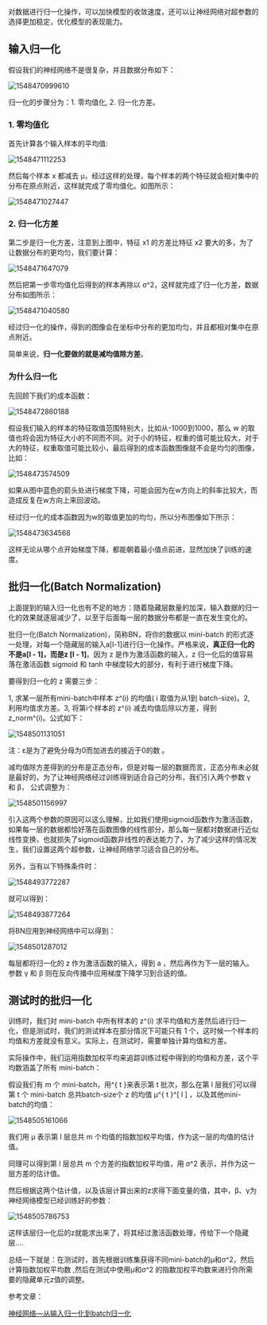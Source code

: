 对数据进行归一化操作，可以加快模型的收敛速度，还可以让神经网络对超参数的选择更加稳定，优化模型的表现能力。

## 输入归一化

假设我们的神经网络不是很复杂，并且数据分布如下：

![1548470999610](assets/1548470999610.png)

归一化的步骤分为：1. 零均值化, 2. 归一化方差。

### 1. 零均值化

首先计算各个输入样本的平均值:

![1548471112253](assets/1548471112253.png)

然后每个样本 x 都减去 μ，经过这样的处理，每个样本的两个特征就会相对集中的分布在原点附近，这样就完成了零均值化。如图所示：

![1548471027447](assets/1548471027447.png)



### 2. 归一化方差

第二步是归一化方差，注意到上图中，特征 x1 的方差比特征 x2 要大的多，为了让数据分布的更均匀，我们要计算：

![1548471647079](assets/1548471647079.png)

然后把第一步零均值化后得到的样本再除以 σ^2，这样就完成了归一化方差，数据分布如图所示：



![1548471040580](assets/1548471040580.png)

经过归一化的操作，得到的图像会在坐标中分布的更加均匀，并且都相对集中在原点附近。

简单来说，**归一化要做的就是减均值除方差**。

### 为什么归一化

先回顾下我们的成本函数：

![1548472860188](assets/1548472860188.png)

假设我们输入的样本的特征取值范围特别大，比如从-1000到1000，那么 w 的取值也将会因为特征大小的不同而不同。对于小的特征，权重的值可能比较大，对于大的特征，权重取值可能比较小，最后得到的成本函数图像就不会是均匀的图像，比如：

![1548473574509](assets/1548473574509.png)

如果从图中蓝色的箭头处进行梯度下降，可能会因为在w方向上的斜率比较大，而造成反复在w方向上来回波动。

经过归一化的成本函数因为w的取值更加的均匀，所以分布图像如下所示：

![1548473634568](assets/1548473634568.png)

这样无论从哪个点开始梯度下降，都能朝着最小值点前进，显然加快了训练的速度。

## 批归一化(Batch Normalization)

上面提到的输入归一化也有不足的地方：随着隐藏层数量的加深，输入数据的归一化的效果就逐层减少了，以至于后面每一层的数据分布都是一直在发生变化的。

批归一化(Batch Normalization)，简称BN，将你的数据以 mini-batch 的形式逐一处理，对每一个隐藏层的输入a[l-1]进行归一化操作。严格来说，**真正归一化的不是a[l - 1]，而是z [l - 1]**。因为 z 是作为激活函数的输入，z 归一化后的值容易落在激活函数 sigmoid 和 tanh 中梯度较大的部分，有利于进行梯度下降。

要得到归一化的 z 需要三步：

1, 求某一层所有mini-batch中样本 z^(i) 的均值( i 取值为从1到 batch-size)。2, 利用均值求方差。3, 将第i个样本的 z^(i) 减去均值后除以方差，得到 z_norm^(i)。公式如下：

![1548501131051](assets/1548501131051.png)

注：ε是为了避免分母为0而加进去的接近于0的数 。

减均值除方差得到的分布是正态分布，但是对每一层的数据而言，正态分布未必就是最好的，为了让神经网络经过训练得到适合自己的分布，我们引入两个参数 γ 和 β， 公式调整为：

![1548501156997](assets/1548501156997.png)

引入这两个参数的原因可以这么理解，比如我们使用sigmoid函数作为激活函数，如果每一层的数据都恰好落在函数图像的线性部分，那么每一层都对数据进行近似线性变换，也就损失了sigmoid函数非线性的表达能力了，为了减少这样的情况发生，我们设置这两个超参数，让神经网络学习适合自己的分布。

另外，当有以下特殊条件时：

![1548493772287](assets/1548493772287.png)

就可以得到：

![1548493877264](assets/1548493877264.png)

将BN应用到神经网络中可以得到：

![1548501287012](assets/1548501287012.png)

每层都将归一化的 z 作为激活函数的输入，得到 a ，然后再作为下一层的输入。参数 γ 和 β 则在反向传播中应用梯度下降学习到合适的值。

## 测试时的批归一化

训练时，我们对 mini-batch 中所有样本的 z^(i) 求平均值和方差然后进行归一化，但是测试时，我们的测试样本在部分情况下可能只有 1 个，这时候一个样本的均值和方差就没有意义。实际上，在测试时，需要单独计算均值和方差。

实际操作中，我们运用指数加权平均来追踪训练过程中得到的均值和方差，这个平均数涵盖了所有 mini-batch：

假设我们有 m 个 mini-batch，用^{ t }来表示第 t 批次，那么在第 l 层我们可以得第 t 个 mini-batch 总共batch-size个 z 的均值 μ^{ t }^[ l ] ，以及其他mini-batch的均值：

![1548505161066](assets/1548505161066.png)

我们用 μ 表示第 l 层总共 m 个均值的指数加权平均值，作为这一层的均值的估计值。

同理可以得到第 l 层总共 m 个方差的指数加权平均值，用 σ^2 表示，并作为这一层方差的估计值。

然后根据这两个估计值，以及该层计算出来的z求得下面变量的值，其中，β、γ为神经网络模型已经训练好的参数：

![1548505786753](assets/1548505786753.png)

这样该层归一化后的z就能求出来了，将其经过激活函数处理，传给下一个隐藏层....

总结一下就是：在测试时，首先根据训练集获得不同mini-batch的μ和σ^2，然后计算指数加权平均数 ,然后在测试中使用μ和σ^2 的指数加权平均数来进行你所需要的隐藏单元z值的调整。



参考文章：

[神经网络—从输入归一化到batch归一化](http://zyzblog.top/article/24)